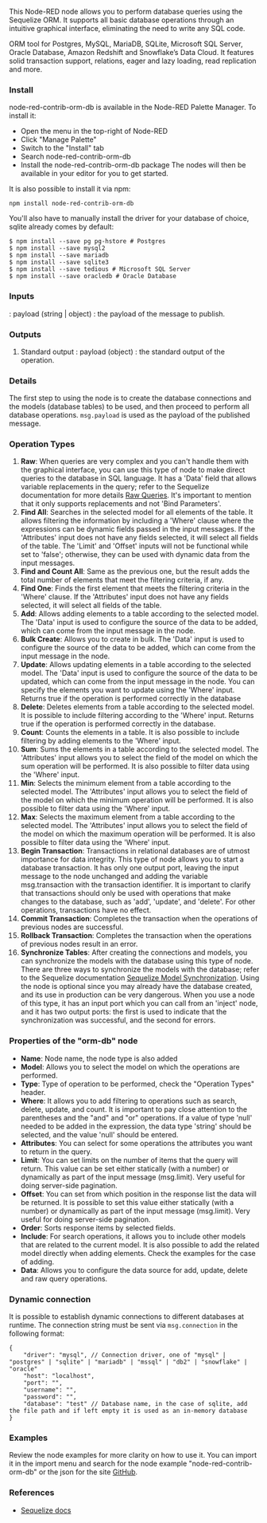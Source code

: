 This Node-RED node allows you to perform database queries using the Sequelize ORM. It supports all basic database operations through an intuitive graphical interface, eliminating the need to write any SQL code.

ORM tool for Postgres, MySQL, MariaDB, SQLite, Microsoft SQL Server, Oracle Database, Amazon Redshift and Snowflake’s Data Cloud. It features solid transaction support, relations, eager and lazy loading, read replication and more.

### Install
node-red-contrib-orm-db is available in the Node-RED Palette Manager. To install it:

* Open the menu in the top-right of Node-RED
* Click "Manage Palette"
* Switch to the "Install" tab
* Search node-red-contrib-orm-db
* Install the node-red-contrib-orm-db package
The nodes will then be available in your editor for you to get started.

It is also possible to install it via npm:
```
npm install node-red-contrib-orm-db
```

You'll also have to manually install the driver for your database of choice, sqlite already comes by default:
```
$ npm install --save pg pg-hstore # Postgres
$ npm install --save mysql2
$ npm install --save mariadb
$ npm install --save sqlite3
$ npm install --save tedious # Microsoft SQL Server
$ npm install --save oracledb # Oracle Database
```

### Inputs

: payload (string | object) :  the payload of the message to publish.


### Outputs

1. Standard output
: payload (object) : the standard output of the operation.

### Details

The first step to using the node is to create the database connections and the models (database tables) to be used, 
and then proceed to perform all database operations.
`msg.payload` is used as the payload of the published message.

### Operation Types
1. **Raw**: When queries are very complex and you can't handle them with the graphical interface, you can use this type of node to make direct queries to the database in SQL language. 
It has a 'Data' field that allows variable replacements in the query; refer to the Sequelize documentation for more details [Raw Queries](https://sequelize.org/docs/v6/core-concepts/raw-queries/). 
It's important to mention that it only supports replacements and not 'Bind Parameters'.
2. **Find All**: Searches in the selected model for all elements of the table. It allows filtering the information by including a 'Where' clause where the expressions can be dynamic fields passed in the input messages. 
If the 'Attributes' input does not have any fields selected, it will select all fields of the table. The 'Limit' and 'Offset' inputs will not be functional while set to 'false'; 
otherwise, they can be used with dynamic data from the input messages.
3. **Find and Count All**: Same as the previous one, but the result adds the total number of elements that meet the filtering criteria, if any.
4. **Find One**: Finds the first element that meets the filtering criteria in the 'Where' clause. If the 'Attributes' input does not have any fields selected, it will select all fields of the table.
5. **Add**: Allows adding elements to a table according to the selected model. The 'Data' input is used to configure the source of the data to be added, which can come from the input message in the node.
6. **Bulk Create**: Allows you to create in bulk. The 'Data' input is used to configure the source of the data to be added, which can come from the input message in the node.
7. **Update**: Allows updating elements in a table according to the selected model. The 'Data' input is used to configure the source of the data to be updated, which can come from the input message in the node. 
You can specify the elements you want to update using the 'Where' input. Returns true if the operation is performed correctly in the database
8. **Delete**: Deletes elements from a table according to the selected model. It is possible to include filtering according to the 'Where' input. Returns true if the operation is performed correctly in the database.
9. **Count**: Counts the elements in a table. It is also possible to include filtering by adding elements to the 'Where' input.
10. **Sum**: Sums the elements in a table according to the selected model. The 'Attributes' input allows you to select the field of the model on which the sum operation will be performed. It is also possible to filter data using the 'Where' input.
11. **Min**: Selects the minimum element from a table according to the selected model. The 'Attributes' input allows you to select the field of the model on which the minimum operation will be performed. It is also possible to filter data using the 'Where' input.
12. **Max**: Selects the maximum element from a table according to the selected model. The 'Attributes' input allows you to select the field of the model on which the maximum operation will be performed. It is also possible to filter data using the 'Where' input.
13. **Begin Transaction**: Transactions in relational databases are of utmost importance for data integrity. This type of node allows you to start a database transaction. 
It has only one output port, leaving the input message to the node unchanged and adding the variable msg.transaction with the transaction identifier. 
It is important to clarify that transactions should only be used with operations that make changes to the database, such as 'add', 'update', and 'delete'. For other operations, transactions have no effect.
14. **Commit Transaction**: Completes the transaction when the operations of previous nodes are successful.
15. **Rollback Transaction**: Completes the transaction when the operations of previous nodes result in an error.
16. **Synchronize Tables**: After creating the connections and models, you can synchronize the models with the database using this type of node. 
There are three ways to synchronize the models with the database; refer to the Sequelize documentation [Sequelize Model Synchronization](https://sequelize.org/docs/v6/core-concepts/model-basics/#model-synchronization). 
Using the node is optional since you may already have the database created, and its use in production can be very dangerous. When you use a node of this type, it has an input port which you can call from an 'inject' node, and it has two output ports: 
the first is used to indicate that the synchronization was successful, and the second for errors.

### Properties of the "orm-db" node

* **Name**: Node name, the node type is also added
* **Model**: Allows you to select the model on which the operations are performed.
* **Type**: Type of operation to be performed, check the "Operation Types" header.
* **Where**: It allows you to add filtering to operations such as search, delete, update, and count. It is important to pay close attention to the parentheses and the "and" and "or" operations. If a value of type 'null' needed to be added in the expression, the data type 'string' should be selected, and the value 'null' should be entered.
* **Attributes**: You can select for some operations the attributes you want to return in the query.
* **Limit**: You can set limits on the number of items that the query will return. This value can be set either statically (with a number) or dynamically as part of the input message (msg.limit). Very useful for doing server-side pagination.
* **Offset**: You can set from which position in the response list the data will be returned. It is possible to set this value either statically (with a number) or dynamically as part of the input message (msg.limit). Very useful for doing server-side pagination.
* **Order**: Sorts response items by selected fields.
* **Include**: For search operations, it allows you to include other models that are related to the current model. It is also possible to add the related model directly when adding elements. Check the examples for the case of adding.
* **Data**:  Allows you to configure the data source for add, update, delete and raw query operations.

### Dynamic connection

It is possible to establish dynamic connections to different databases at runtime. The connection string must be sent via `msg.connection` in the following format:
```
{
    "driver": "mysql", // Connection driver, one of "mysql" | "postgres" | "sqlite" | "mariadb" | "mssql" | "db2" | "snowflake" | "oracle"
    "host": "localhost",
    "port": "",
    "username": "",
    "password": "",
    "database": "test" // Database name, in the case of sqlite, add the file path and if left empty it is used as an in-memory database
}
```

### Examples

Review the node examples for more clarity on how to use it. You can import it in the import menu and search for the node example "node-red-contrib-orm-db" or the json for the site [GitHub](https://github.com/asielh1n1/node-red-contrib-orm-db/blob/main/examples/example.json).

### References

 - [Sequelize docs](https://sequelize.org/docs/v6/getting-started/)